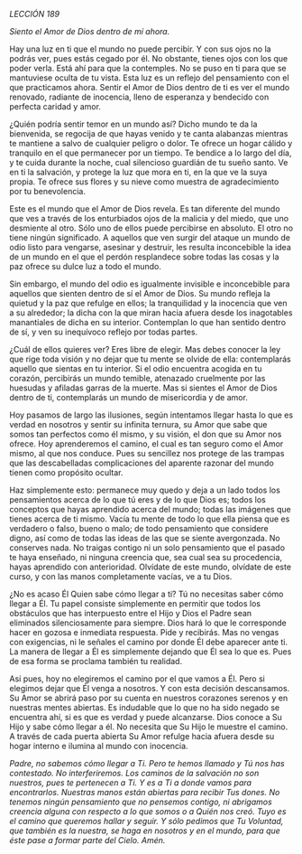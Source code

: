 *LECCIÓN 189*

*Siento el Amor de Dios dentro de mí ahora.*

Hay una luz en ti que el mundo no puede percibir. Y con sus ojos no la podrás ver, pues estás cegado por él. No obstante, tienes ojos con los que poder verla. Está ahí para que la contemples. No se puso en ti para que se mantuviese oculta de tu vista. Esta luz es un reflejo del pensamiento con el que practicamos ahora. Sentir el Amor de Dios dentro de ti es ver el mundo renovado, radiante de inocencia, lleno de esperanza y bendecido con perfecta caridad y amor.

¿Quién podría sentir temor en un mundo así? Dicho mundo te da la bienvenida, se regocija de que hayas venido y te canta alabanzas mientras te mantiene a salvo de cualquier peligro o dolor. Te ofrece un hogar cálido y tranquilo en el que permanecer por un tiempo. Te bendice a lo largo del día, y te cuida durante la noche, cual silencioso guardián de tu sueño santo. Ve en ti la salvación, y protege la luz que mora en ti, en la que ve la suya propia. Te ofrece sus flores y su nieve como muestra de agradecimiento por tu benevolencia.

Este es el mundo que el Amor de Dios revela. Es tan diferente del mundo que ves a través de los enturbiados ojos de la malicia y del miedo, que uno desmiente al otro. Sólo uno de ellos puede percibirse en absoluto. El otro no tiene ningún significado. A aquellos que ven surgir del ataque un mundo de odio listo para vengarse, asesinar y destruir, les resulta inconcebible la idea de un mundo en el que el perdón resplandece sobre todas las cosas y la paz ofrece su dulce luz a todo el mundo.

Sin embargo, el mundo del odio es igualmente invisible e inconcebible para aquellos que sienten dentro de sí el Amor de Dios. Su mundo refleja la quietud y la paz que refulge en ellos; la tranquilidad y la inocencia que ven a su alrededor; la dicha con la que miran hacia afuera desde los inagotables manantiales de dicha en su interior. Contemplan lo que han sentido dentro de sí, y ven su inequívoco reflejo por todas partes.

¿Cuál de ellos quieres ver? Eres libre de elegir. Mas debes conocer la ley que rige toda visión y no dejar que tu mente se olvide de ella: contemplarás aquello que sientas en tu interior. Si el odio encuentra acogida en tu corazón, percibirás un mundo temible, atenazado cruelmente por las huesudas y afiladas garras de la muerte. Mas si sientes el Amor de Dios dentro de ti, contemplarás un mundo de misericordia y de amor.

Hoy pasamos de largo las ilusiones, según intentamos llegar hasta lo que es verdad en nosotros y sentir su infinita ternura, su Amor que sabe que somos tan perfectos como él mismo, y su visión, el don que su Amor nos ofrece. Hoy aprenderemos el camino, el cual es tan seguro como el Amor mismo, al que nos conduce. Pues su sencillez nos protege de las trampas que las descabelladas complicaciones del aparente razonar del mundo tienen como propósito ocultar.

Haz simplemente esto: permanece muy quedo y deja a un lado todos los pensamientos acerca de lo que tú eres y de lo que Dios es; todos los conceptos que hayas aprendido acerca del mundo; todas las imágenes que tienes acerca de ti mismo. Vacía tu mente de todo lo que ella piensa que es verdadero o falso, bueno o malo; de todo pensamiento que considere digno, así como de todas las ideas de las que se siente avergonzada. No conserves nada. No traigas contigo ni un solo pensamiento que el pasado te haya enseñado, ni ninguna creencia que, sea cual sea su procedencia, hayas aprendido con anterioridad. Olvídate de este mundo, olvídate de este curso, y con las manos completamente vacías, ve a tu Dios.

¿No es acaso Él Quien sabe cómo llegar a ti? Tú no necesitas saber cómo llegar a Él. Tu papel consiste simplemente en permitir que todos los obstáculos que has interpuesto entre el Hijo y Dios el Padre sean eliminados silenciosamente para siempre. Dios hará lo que le corresponde hacer en gozosa e inmediata respuesta. Pide y recibirás. Mas no vengas con exigencias, ni le señales el camino por donde Él debe aparecer ante ti. La manera de llegar a Él es simplemente dejando que Él sea lo que es. Pues de esa forma se proclama también tu realidad.

Así pues, hoy no elegiremos el camino por el que vamos a Él. Pero si elegimos dejar que Él venga a nosotros. Y con esta decisión descansamos. Su Amor se abrirá paso por su cuenta en nuestros corazones serenos y en nuestras mentes abiertas. Es indudable que lo que no ha sido negado se encuentra ahí, si es que es verdad y puede alcanzarse. Dios conoce a Su Hijo y sabe cómo llegar a él. No necesita que Su Hijo le muestre el camino. A través de cada puerta abierta Su Amor refulge hacia afuera desde su hogar interno e ilumina al mundo con inocencia.

*Padre, no sabemos cómo llegar a Ti. Pero te hemos llamado y Tú nos has contestado. No interferiremos. Los caminos de la salvación no son nuestros, pues te pertenecen a Ti. Y es a Ti a donde vamos para encontrarlos. Nuestras manos están abiertas para recibir Tus dones. No tenemos ningún pensamiento que no pensemos contigo, ni abrigamos creencia alguna con respecto a lo que somos o a Quién nos creó. Tuyo es el camino que queremos hallar y seguir. Y sólo pedimos que Tu Voluntad, que también es la nuestra, se haga en nosotros y en el mundo, para que éste pase a formar parte del Cielo. Amén.*